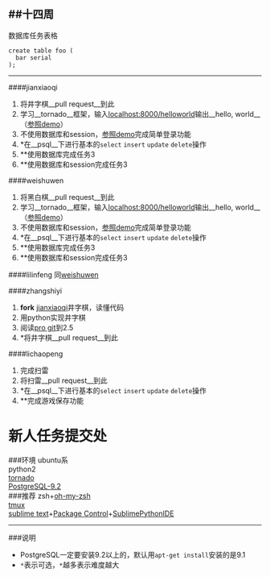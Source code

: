 ##十四周
------
数据库任务表格
```
create table foo (
  bar serial
);
```
------
####jianxiaoqi  
 1. 将井字棋__pull request__到此
 2. 学习__tornado__框架，输入[localhost:8000/helloworld](http://localhost:8000/helloworld)输出__hello, world__（[参照demo](https://github.com/facebook/tornado/blob/master/demos/helloworld/helloworld.py)）
 3. 不使用数据库和session，[参照demo](https://github.com/loggerhead/tornado-memcached-sessions/blob/master/demo/main.py)完成简单登录功能
 4. \*在__psql__下进行基本的`select` `insert` `update` `delete`操作
 5. \*\*使用数据库完成任务3
 6. \*\*使用数据库和session完成任务3
  
####weishuwen
 1. 将黑白棋__pull request__到此
 2. 学习__tornado__框架，输入[localhost:8000/helloworld](http://localhost:8000/helloworld)输出__hello, world__（[参照demo](https://github.com/facebook/tornado/blob/master/demos/helloworld/helloworld.py)）
 3. 不使用数据库和session，[参照demo](https://github.com/loggerhead/tornado-memcached-sessions/blob/master/demo/main.py)完成简单登录功能
 4. \*在__psql__下进行基本的`select` `insert` `update` `delete`操作
 5. \*\*使用数据库完成任务3
 6. \*\*使用数据库和session完成任务3
  
####lilinfeng
 同[weishuwen](#weishuwen)
  
####zhangshiyi
 1. __fork__ [jianxiaoqi](#jianxiaoqi)井字棋，读懂代码
 2. 用python实现井字棋
 3. 阅读[pro git](http://git-scm.com/book/zh)到2.5
 4. \*将井字棋__pull request__到此

####lichaopeng
 1. 完成扫雷
 2. 将扫雷__pull request__到此
 3. \*在__psql__下进行基本的`select` `insert` `update` `delete`操作
 4. \*\*完成游戏保存功能

新人任务提交处
========
###环境
ubuntu系  
python2  
[tornado](https://github.com/facebook/tornado)  
[PostgreSQL-9.2](http://www.postgresql.org/)  
###推荐
zsh+[oh-my-zsh](https://github.com/robbyrussell/oh-my-zsh)  
[tmux](https://github.com/ThomasAdam/tmux)     
[sublime text](http://www.sublimetext.com/)+[Package Control](https://sublime.wbond.net/installation)+[SublimePythonIDE](https://github.com/JulianEberius/SublimePythonIDE)  

------
###说明
 * PostgreSQL一定要安装9.2以上的，默认用`apt-get install`安装的是9.1
 * `*`表示可选，`*`越多表示难度越大
